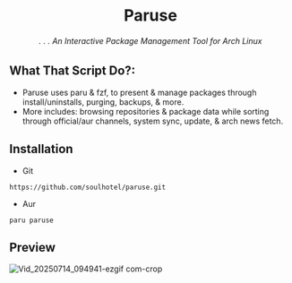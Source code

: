 <div align="center">

# Paruse

###### . . . An Interactive Package Management Tool for Arch Linux

</div>

## What That Script Do?:

- Paruse uses paru & fzf, to present & manage packages through install/uninstalls, purging, backups, & more.
- More includes: browsing repositories & package data while sorting through official/aur channels, system sync, update, & arch news fetch.

## Installation

- Git
```
https://github.com/soulhotel/paruse.git
```

- Aur
```
paru paruse
```

## Preview

![Vid_20250714_094941-ezgif com-crop](https://github.com/user-attachments/assets/6f73d3ac-bef4-4f00-ba0a-e0f234756cad)

